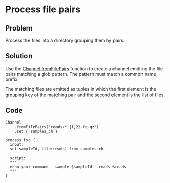 # Process file pairs 

## Problem 

Process the files into a directory grouping them by pairs. 

## Solution 

Use the [Channel.fromFilePairs](https://www.nextflow.io/docs/latest/channel.html#fromfilepairs) function 
to create a channel emitting the file pairs matching a glob pattern. The pattern must match a common 
name prefix.

The matching files are emitted as tuples in which the first element is the grouping key of the matching pair and the second element is the list of files. 


## Code

```
Channel
    .fromFilePairs('reads/*_{1,2}.fq.gz')
    .set { samples_ch }

process foo {
  input:
  set sampleId, file(reads) from samples_ch

  script:
  """
  echo your_command --sample $sampleId --reads $reads
  """
}

```    